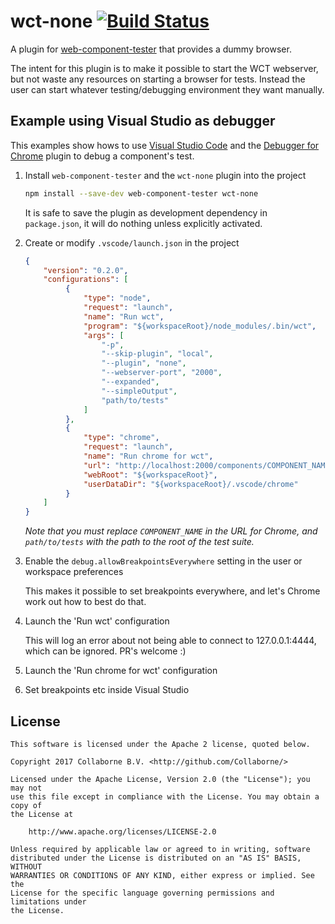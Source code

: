 # wct-none [![Build Status](https://travis-ci.org/Collaborne/wct-none.svg?branch=master)](https://travis-ci.org/Collaborne/wct-none)

A plugin for [web-component-tester](https://github.com/Polymer/web-component-tester) that provides a dummy browser.

The intent for this plugin is to make it possible to start the WCT webserver, but not waste any resources on starting a browser for tests. Instead the user can start whatever testing/debugging environment they want manually.

## Example using Visual Studio as debugger

This examples show hows to use [Visual Studio Code](https://code.visualstudio.com) and the [Debugger for Chrome](https://marketplace.visualstudio.com/items?itemName=msjsdiag.debugger-for-chrome) plugin to debug a component's test.

1. Install `web-component-tester` and the `wct-none` plugin into the project

   ```sh
   npm install --save-dev web-component-tester wct-none
   ```
   
   It is safe to save the plugin as development dependency in `package.json`, it will do nothing unless explicitly activated.

2. Create or modify `.vscode/launch.json` in the project

   ```json
   {
       "version": "0.2.0",
       "configurations": [
            {
                "type": "node",
                "request": "launch",
                "name": "Run wct",
                "program": "${workspaceRoot}/node_modules/.bin/wct",
                "args": [
                    "-p",
                    "--skip-plugin", "local",
                    "--plugin", "none",
                    "--webserver-port", "2000",
                    "--expanded",
                    "--simpleOutput",
                    "path/to/tests"
                ]
            },
            {
                "type": "chrome",
                "request": "launch",
                "name": "Run chrome for wct",
                "url": "http://localhost:2000/components/COMPONENT_NAME/generated-index.html",
                "webRoot": "${workspaceRoot}",
                "userDataDir": "${workspaceRoot}/.vscode/chrome"
            }
       ]
   }
   ```

   _Note that you must replace `COMPONENT_NAME` in the URL for Chrome, and `path/to/tests` with the path to the root of the test suite._

3. Enable the `debug.allowBreakpointsEverywhere` setting in the user or workspace preferences

   This makes it possible to set breakpoints everywhere, and let's Chrome work out how to best do that.

4. Launch the 'Run wct' configuration

   This will log an error about not being able to connect to 127.0.0.1:4444, which can be ignored. PR's welcome :)

5. Launch the 'Run chrome for wct' configuration

6. Set breakpoints etc inside Visual Studio

## License

    This software is licensed under the Apache 2 license, quoted below.

    Copyright 2017 Collaborne B.V. <http://github.com/Collaborne/>

    Licensed under the Apache License, Version 2.0 (the "License"); you may not
    use this file except in compliance with the License. You may obtain a copy of
    the License at

        http://www.apache.org/licenses/LICENSE-2.0

    Unless required by applicable law or agreed to in writing, software
    distributed under the License is distributed on an "AS IS" BASIS, WITHOUT
    WARRANTIES OR CONDITIONS OF ANY KIND, either express or implied. See the
    License for the specific language governing permissions and limitations under
    the License.
